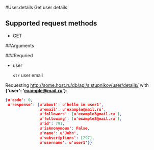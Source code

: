 #User.details
Get user details

## Supported request methods 
* GET

##Arguments


###Requried
* user

   ```str``` user email


Requesting http://some.host.ru/db/api/s.stupnikov/user/details/ with **{'user': 'example@mail.ru'}**:
```json
{u'code': 0,
 u'response': {u'about': u'hello im user1',
               u'email': u'example@mail.ru',
               u'followers': [u'example3@mail.ru'],
               u'following': [u'example3@mail.ru'],
               u'id': 791,
               u'isAnonymous': False,
               u'name': u'John',
               u'subscriptions': [297],
               u'username': u'user1'}}
```
